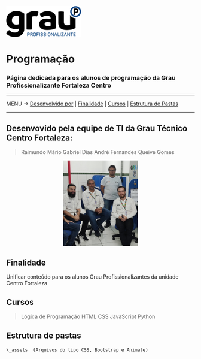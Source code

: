 <img src="_assets/logo.svg" alt="Texto Alternativo" width="200px">

# Programação

### Página dedicada para os alunos de programação da Grau Profissionalizante Fortaleza Centro

-----

MENU -> [Desenvolvido por](#desenvolvido-por) | [Finalidade](#finalidade) | [Cursos](#cursos) | [Estrutura de Pastas](#estrutura-de-pastas)

-----

<a name="desenvolvido-por"></a>
## Desenvovido pela equipe de TI da Grau Técnico Centro Fortaleza:
> Raimundo Mário
> Gabriel Dias
> André Fernandes
> Queive Gomes
<center><img src="_assets/equipe_ti.png" alt="Texto Alternativo" width="200px"></center>

<a name="finalidade"></a>
## Finalidade
Unificar conteúdo para os alunos Grau Profissionalizantes da unidade Centro Fortaleza

<a name="cursos"></a>
## Cursos
> Lógica de Programação
> HTML
> CSS
> JavaScript
> Python

<a name="estrutura-de-pastas"></a>
## Estrutura de pastas

```
\_assets  (Arquivos do tipo CSS, Bootstrap e Animate)

```